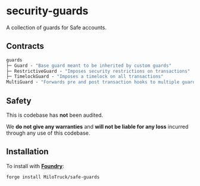 # security-guards

A collection of guards for Safe accounts.

## Contracts

```ml
guards
├─ Guard - "Base guard meant to be inherited by custom guards"
├─ RestrictiveGuard - "Imposes security restrictions on transactions"
├─ TimelockGuard - "Imposes a timelock on all transactions"
MultiGuard - "Forwards pre and post transaction hooks to multiple guards"
```

## Safety

This is codebase has **not** been audited.

We **do not give any warranties** and **will not be liable for any loss** incurred through any use of this codebase.

## Installation

To install with [**Foundry**](https://github.com/gakonst/foundry):

```sh
forge install MiloTruck/safe-guards
```